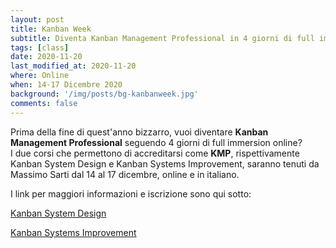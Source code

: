 ```yaml
---
layout: post
title: Kanban Week
subtitle: Diventa Kanban Management Professional in 4 giorni di full immersion
tags: [class]
date: 2020-11-20
last_modified_at: 2020-11-20
where: Online
when: 14-17 Dicembre 2020
background: '/img/posts/bg-kanbanweek.jpg'
comments: false
---
```

Prima della fine di quest'anno bizzarro, vuoi diventare **Kanban Management Professional** seguendo 4 giorni di full immersion online?  
I due corsi che permettono di accreditarsi come **KMP**, rispettivamente Kanban System Design e Kanban Systems Improvement, saranno tenuti da Massimo Sarti dal 14 al 17 dicembre, online e in italiano.

I link per maggiori informazioni e iscrizione sono qui sotto:

[Kanban System Design](https://kanban-system-design-kmp-1-online.eventbrite.it)

[Kanban Systems Improvement](https://kanban-systems-improvement-kmp-2-online.eventbrite.it)
